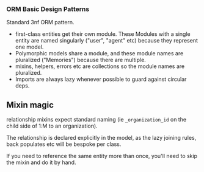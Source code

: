 
### ORM Basic Design Patterns

Standard 3nf ORM pattern.
- first-class entities get their own module. These Modules with a single entity are named singularly ("user", "agent" etc) because they represent one model.
- Polymorphic models share a module, and these module names are pluralized ("Memories") because there are multiple.
- mixins, helpers, errors etc are collections so the module names are pluralized.
- Imports are always lazy whenever possible to guard against circular deps.


## Mixin magic
relationship mixins expect standard naming (ie `_organization_id` on the child side of 1:M to an organization).

The relationship is declared explicitly in the model, as the lazy joining rules, back populates etc will be bespoke per class.

If you need to reference the same entity more than once, you'll need to skip the mixin and do it by hand.